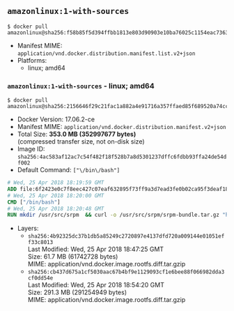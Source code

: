 ## `amazonlinux:1-with-sources`

```console
$ docker pull amazonlinux@sha256:f58b85f5d394ffbb1813e803d90903e10ba76025c1154eac73630faa67e98392
```

-	Manifest MIME: `application/vnd.docker.distribution.manifest.list.v2+json`
-	Platforms:
	-	linux; amd64

### `amazonlinux:1-with-sources` - linux; amd64

```console
$ docker pull amazonlinux@sha256:2156646f29c21fac1a882a4e91716a357ffaed85f689520a74ccb10ba85989b5
```

-	Docker Version: 17.06.2-ce
-	Manifest MIME: `application/vnd.docker.distribution.manifest.v2+json`
-	Total Size: **353.0 MB (352997677 bytes)**  
	(compressed transfer size, not on-disk size)
-	Image ID: `sha256:4ac583af12ac7c54f482f18f528b7a8d5301237dffc6fdbb93ffa24de54df002`
-	Default Command: `["\/bin\/bash"]`

```dockerfile
# Wed, 25 Apr 2018 18:19:59 GMT
ADD file:6f2423e0c7f8eec427c07eaf632895f73ff9a3d7ead3fe0b02ca95f3deaf18f9 in / 
# Wed, 25 Apr 2018 18:20:00 GMT
CMD ["/bin/bash"]
# Wed, 25 Apr 2018 18:20:48 GMT
RUN mkdir /usr/src/srpm  && curl -o /usr/src/srpm/srpm-bundle.tar.gz "https://amazon-linux-docker-sources.s3-accelerate.amazonaws.com/srpm-bundle.tar.gz?versionId=D_KCpIT4RgFgTnGVHbv96W6XS_GUjpKK"  && echo "c0d5af8d6639a719469cd564835831a7cebb8683d40c82ce38172fda5fb43acc /usr/src/srpm/srpm-bundle.tar.gz" | sha256sum -c -
```

-	Layers:
	-	`sha256:4b92325dc37b1db5a85249c2720897e4137dfd720a009144e01051eff33c8013`  
		Last Modified: Wed, 25 Apr 2018 18:47:25 GMT  
		Size: 61.7 MB (61742728 bytes)  
		MIME: application/vnd.docker.image.rootfs.diff.tar.gzip
	-	`sha256:cb437d675a1cf5030aac67b4bf9e1129093cf1e6bee88f066982dda3cf0dd54e`  
		Last Modified: Wed, 25 Apr 2018 18:54:20 GMT  
		Size: 291.3 MB (291254949 bytes)  
		MIME: application/vnd.docker.image.rootfs.diff.tar.gzip
